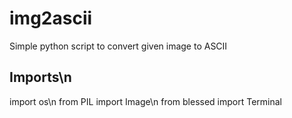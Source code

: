 # img2ascii
Simple python script to convert given image to ASCII
## Imports\n
import os\n
from PIL import Image\n
from blessed import Terminal
